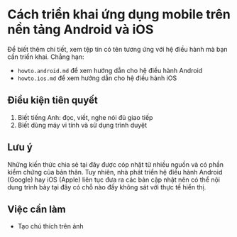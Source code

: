 # Cách triển khai ứng dụng mobile trên nền tảng Android và iOS
Để biết thêm chi tiết, xem tệp tin có tên tương ứng với hệ điều hành mà bạn cần triển khai. Chẳng hạn:
* `howto.android.md` để xem hướng dẫn cho hệ điều hành Android
* `howto.ios.md` để xem hướng dẫn cho hệ điều hành iOS

## Điều kiện tiên quyết
1. Biết tiếng Anh: đọc, viết, nghe nói đủ giao tiếp
2. Biết dùng máy vi tính và sử dụng trình duyệt

## Lưu ý
Những kiến thức chia sẻ tại đây được cóp nhặt từ nhiều nguồn và có phần kiểm chứng của bản thân. Tuy nhiên, nhà phát triển hệ điều hành Android (Google) hay iOS (Apple) liên tục đưa ra các bản cập nhật nên có thể nội dung trình bày tại đây có chỗ nào đấy không sát với thực tế hiển thị.

## Việc cần làm
* Tạo chú thích trên ảnh